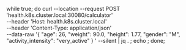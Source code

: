 while true; do curl --location --request POST 'health.k8s.cluster.local:30080/calculator' \
--header 'Host: health.k8s.cluster.local' \
--header 'Content-Type: application/json' \
--data-raw '{ 
   "age": 26,
   "weight": 90.0,
   "height": 1.77,
   "gender": "M", 
   "activity_intensity": "very_active"
} ' --silent | jq . ; echo ; done; 